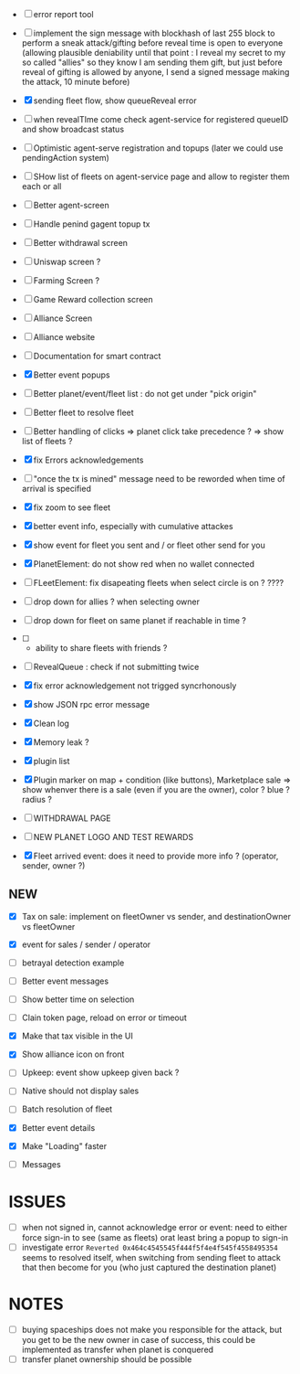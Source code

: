 - [ ] error report tool
- [ ] implement the sign message with blockhash of last 255 block to perform a sneak attack/gifting before reveal time is open to everyone (allowing plausible deniability until that point : I reveal my secret to my so called "allies" so they know I am sending them gift, but just before reveal of gifting is allowed by anyone, I send a signed message making the attack, 10 minute before)
- [x] sending fleet flow, show queueReveal error
- [ ] when revealTIme come check agent-service for registered queueID and show broadcast status
- [ ] Optimistic agent-serve registration and topups (later we could use pendingAction system)
- [ ] SHow list of fleets on agent-service page and allow to register them each or all
- [ ] Better agent-screen
- [ ] Handle penind gagent topup tx
- [ ] Better withdrawal screen
- [ ] Uniswap screen ?
- [ ] Farming Screen ?
- [ ] Game Reward collection screen
- [ ] Alliance Screen
- [ ] Alliance website
- [ ] Documentation for smart contract
- [x] Better event popups
- [ ] Better planet/event/fleet list : do not get under "pick origin"
- [ ] Better fleet to resolve fleet
- [ ] Better handling of clicks => planet click take precedence ? => show list of fleets ?
- [x] fix Errors acknowledgements

- [ ] "once the tx is mined" message need to be reworded when time of arrival is specified
- [x] fix zoom to see fleet
- [x] better event info, especially with cumulative attackes
- [x] show event for fleet you sent and / or fleet other send for you
- [x] PlanetElement: do not show red when no wallet connected
- [ ] FLeetElement: fix disapeating fleets when select circle is on ? ????
- [ ] drop down for allies ? when selecting owner
- [ ] drop down for fleet on same planet if reachable in time ?
- [ ] - ability to share fleets with friends ?
- [ ] RevealQueue : check if not submitting twice
- [x] fix error acknowledgement not trigged syncrhonously
- [x] show JSON rpc error message
- [x] Clean log
- [x] Memory leak ?
- [x] plugin list
- [x] Plugin marker on map + condition (like buttons), Marketplace sale => show whenver there is a sale (even if you are the owner), color ? blue ? radius ?
- [ ] WITHDRAWAL PAGE
- [ ] NEW PLANET LOGO AND TEST REWARDS
- [x] Fleet arrived event: does it need to provide more info ? (operator, sender, owner ?)

## NEW

- [x] Tax on sale: implement on fleetOwner vs sender, and destinationOwner vs fleetOwner

- [x] event for sales / sender / operator
- [ ] betrayal detection example
- [ ] Better event messages
- [ ] Show better time on selection
- [ ] Clain token page, reload on error or timeout
- [x] Make that tax visible in the UI
- [x] Show alliance icon on front
- [ ] Upkeep: event show upkeep given back ?
- [ ] Native should not display sales
- [ ] Batch resolution of fleet
- [x] Better event details
- [x] Make "Loading" faster
- [ ] Messages

# ISSUES

- [ ] when not signed in, cannot acknowledge error or event: need to either force sign-in to see (same as fleets) orat least bring a popup to sign-in
- [ ] investigate error `Reverted 0x464c4545545f444f5f4e4f545f4558495354` seems to resolved itself, when switching from sending fleet to attack that then become for you (who just captured the destination planet)

# NOTES

- [ ] buying spaceships does not make you responsible for the attack, but you get to be the new owner in case of success, this could be implemented as transfer when planet is conquered
- [ ] transfer planet ownership should be possible
